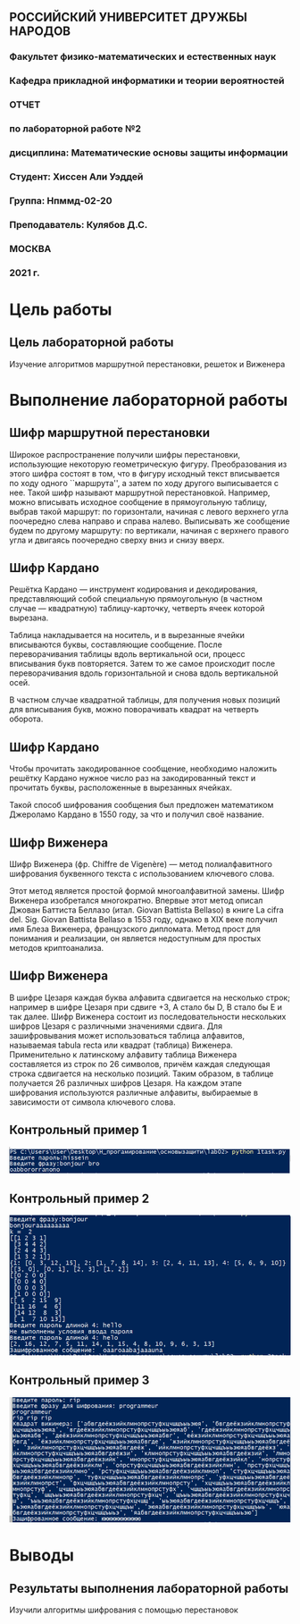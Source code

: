 ##                    РОССИЙСКИЙ УНИВЕРСИТЕТ ДРУЖБЫ НАРОДОВ

###            Факультет физико-математических и естественных наук

###            Кафедра прикладной информатики и теории вероятностей











###                                ОТЧЕТ

###                      по лабораторной работе №2

###           дисциплина: Математические основы защиты информации       













###                                                       Студент: Хиссен Али Уэддей



###                                                         Группа: Нпммд-02-20



###                                                  Преподаватель: Кулябов Д.С.                   






###                                МОСКВА

###                                2021 г.





# Цель работы

## Цель лабораторной работы

Изучение алгоритмов маршрутной перестановки, решеток и Виженера

# Выполнение лабораторной работы

## Шифр маршрутной перестановки

Широкое распространение получили шифры перестановки, использующие некоторую геометрическую фигуру. Преобразования из этого шифра состоят в том, что в фигуру исходный текст вписывается по ходу одного ``маршрута'', а затем по ходу другого выписывается с нее. Такой шифр называют маршрутной перестановкой. Например, можно вписывать исходное сообщение в прямоугольную таблицу, выбрав такой маршрут: по горизонтали, начиная с левого верхнего угла поочередно слева направо и справа налево. Выписывать же сообщение будем по другому маршруту: по вертикали, начиная с верхнего правого угла и двигаясь поочередно сверху вниз и снизу вверх.

## Шифр Кардано

Решётка Кардано — инструмент кодирования и декодирования, представляющий собой специальную прямоугольную (в частном случае — квадратную) таблицу-карточку, четверть ячеек которой вырезана.

Таблица накладывается на носитель, и в вырезанные ячейки вписываются буквы, составляющие сообщение. После переворачивания таблицы вдоль вертикальной оси, процесс вписывания букв повторяется. Затем то же самое происходит после переворачивания вдоль горизонтальной и снова вдоль вертикальной осей.

В частном случае квадратной таблицы, для получения новых позиций для вписывания букв, можно поворачивать квадрат на четверть оборота.

## Шифр Кардано

Чтобы прочитать закодированное сообщение, необходимо наложить решётку Кардано нужное число раз на закодированный текст и прочитать буквы, расположенные в вырезанных ячейках.

Такой способ шифрования сообщения был предложен математиком Джероламо Кардано в 1550 году, за что и получил своё название.

## Шифр Виженера

Шифр Виженера (фр. Chiffre de Vigenère) — метод полиалфавитного шифрования буквенного текста с использованием ключевого слова.

Этот метод является простой формой многоалфавитной замены. Шифр Виженера изобретался многократно. Впервые этот метод описал Джован Баттиста Беллазо (итал. Giovan Battista Bellaso) в книге La cifra del. Sig. Giovan Battista Bellasо в 1553 году, однако в XIX веке получил имя Блеза Виженера, французского дипломата. Метод прост для понимания и реализации, он является недоступным для простых методов криптоанализа.

## Шифр Виженера

В шифре Цезаря каждая буква алфавита сдвигается на несколько строк; например в шифре Цезаря при сдвиге +3, A стало бы D, B стало бы E и так далее. Шифр Виженера состоит из последовательности нескольких шифров Цезаря с различными значениями сдвига. Для зашифровывания может использоваться таблица алфавитов, называемая tabula recta или квадрат (таблица) Виженера. Применительно к латинскому алфавиту таблица Виженера составляется из строк по 26 символов, причём каждая следующая строка сдвигается на несколько позиций. Таким образом, в таблице получается 26 различных шифров Цезаря. На каждом этапе шифрования используются различные алфавиты, выбираемые в зависимости от символа ключевого слова.


## Контрольный пример 1

![Работа алгоритма маршрутной перестановки](1.PNG)

## Контрольный пример 2

![Работа алгоритма решетки](2.PNG)

## Контрольный пример 3

![Работа алгоритма Виженера](3.PNG)


# Выводы

## Результаты выполнения лабораторной работы

Изучили алгоритмы шифрования с помощью перестановок